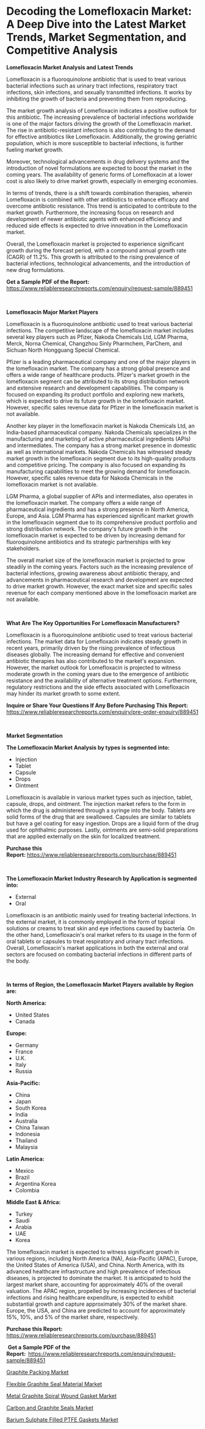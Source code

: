 <p><h1>Decoding the Lomefloxacin Market: A Deep Dive into the Latest Market Trends, Market Segmentation, and Competitive Analysis</h1></p><p><strong>Lomefloxacin Market Analysis and Latest Trends</strong></p>
<p><p>Lomefloxacin is a fluoroquinolone antibiotic that is used to treat various bacterial infections such as urinary tract infections, respiratory tract infections, skin infections, and sexually transmitted infections. It works by inhibiting the growth of bacteria and preventing them from reproducing.</p><p>The market growth analysis of Lomefloxacin indicates a positive outlook for this antibiotic. The increasing prevalence of bacterial infections worldwide is one of the major factors driving the growth of the Lomefloxacin market. The rise in antibiotic-resistant infections is also contributing to the demand for effective antibiotics like Lomefloxacin. Additionally, the growing geriatric population, which is more susceptible to bacterial infections, is further fueling market growth.</p><p>Moreover, technological advancements in drug delivery systems and the introduction of novel formulations are expected to boost the market in the coming years. The availability of generic forms of Lomefloxacin at a lower cost is also likely to drive market growth, especially in emerging economies.</p><p>In terms of trends, there is a shift towards combination therapies, wherein Lomefloxacin is combined with other antibiotics to enhance efficacy and overcome antibiotic resistance. This trend is anticipated to contribute to the market growth. Furthermore, the increasing focus on research and development of newer antibiotic agents with enhanced efficiency and reduced side effects is expected to drive innovation in the Lomefloxacin market.</p><p>Overall, the Lomefloxacin market is projected to experience significant growth during the forecast period, with a compound annual growth rate (CAGR) of 11.2%. This growth is attributed to the rising prevalence of bacterial infections, technological advancements, and the introduction of new drug formulations.</p></p>
<p><strong>Get a Sample PDF of the Report:&nbsp;</strong> <a href="https://www.reliableresearchreports.com/enquiry/request-sample/889451">https://www.reliableresearchreports.com/enquiry/request-sample/889451</a></p>
<p>&nbsp;</p>
<p><strong>Lomefloxacin Major Market Players</strong></p>
<p><p>Lomefloxacin is a fluoroquinolone antibiotic used to treat various bacterial infections. The competitive landscape of the lomefloxacin market includes several key players such as Pfizer, Nakoda Chemicals Ltd, LGM Pharma, Merck, Norna Chemical, Changzhou Sinly Pharmchem, ParChem, and Sichuan North Hongguang Special Chemical.</p><p>Pfizer is a leading pharmaceutical company and one of the major players in the lomefloxacin market. The company has a strong global presence and offers a wide range of healthcare products. Pfizer's market growth in the lomefloxacin segment can be attributed to its strong distribution network and extensive research and development capabilities. The company is focused on expanding its product portfolio and exploring new markets, which is expected to drive its future growth in the lomefloxacin market. However, specific sales revenue data for Pfizer in the lomefloxacin market is not available.</p><p>Another key player in the lomefloxacin market is Nakoda Chemicals Ltd, an India-based pharmaceutical company. Nakoda Chemicals specializes in the manufacturing and marketing of active pharmaceutical ingredients (APIs) and intermediates. The company has a strong market presence in domestic as well as international markets. Nakoda Chemicals has witnessed steady market growth in the lomefloxacin segment due to its high-quality products and competitive pricing. The company is also focused on expanding its manufacturing capabilities to meet the growing demand for lomefloxacin. However, specific sales revenue data for Nakoda Chemicals in the lomefloxacin market is not available.</p><p>LGM Pharma, a global supplier of APIs and intermediates, also operates in the lomefloxacin market. The company offers a wide range of pharmaceutical ingredients and has a strong presence in North America, Europe, and Asia. LGM Pharma has experienced significant market growth in the lomefloxacin segment due to its comprehensive product portfolio and strong distribution network. The company's future growth in the lomefloxacin market is expected to be driven by increasing demand for fluoroquinolone antibiotics and its strategic partnerships with key stakeholders.</p><p>The overall market size of the lomefloxacin market is projected to grow steadily in the coming years. Factors such as the increasing prevalence of bacterial infections, growing awareness about antibiotic therapy, and advancements in pharmaceutical research and development are expected to drive market growth. However, the exact market size and specific sales revenue for each company mentioned above in the lomefloxacin market are not available.</p></p>
<p>&nbsp;</p>
<p><strong>What Are The Key Opportunities For Lomefloxacin Manufacturers?</strong></p>
<p><p>Lomefloxacin is a fluoroquinolone antibiotic used to treat various bacterial infections. The market data for Lomefloxacin indicates steady growth in recent years, primarily driven by the rising prevalence of infectious diseases globally. The increasing demand for effective and convenient antibiotic therapies has also contributed to the market's expansion. However, the market outlook for Lomefloxacin is projected to witness moderate growth in the coming years due to the emergence of antibiotic resistance and the availability of alternative treatment options. Furthermore, regulatory restrictions and the side effects associated with Lomefloxacin may hinder its market growth to some extent.</p></p>
<p><strong>Inquire or Share Your Questions If Any Before Purchasing This Report:</strong> <a href="https://www.reliableresearchreports.com/enquiry/pre-order-enquiry/889451">https://www.reliableresearchreports.com/enquiry/pre-order-enquiry/889451</a></p>
<p>&nbsp;</p>
<p><strong>Market Segmentation</strong></p>
<p><strong>The Lomefloxacin Market Analysis by types is segmented into:</strong></p>
<p><ul><li>Injection</li><li>Tablet</li><li>Capsule</li><li>Drops</li><li>Ointment</li></ul></p>
<p><p>Lomefloxacin is available in various market types such as injection, tablet, capsule, drops, and ointment. The injection market refers to the form in which the drug is administered through a syringe into the body. Tablets are solid forms of the drug that are swallowed. Capsules are similar to tablets but have a gel coating for easy ingestion. Drops are a liquid form of the drug used for ophthalmic purposes. Lastly, ointments are semi-solid preparations that are applied externally on the skin for localized treatment.</p></p>
<p><strong>Purchase this Report:&nbsp;</strong><a href="https://www.reliableresearchreports.com/purchase/889451">https://www.reliableresearchreports.com/purchase/889451</a></p>
<p>&nbsp;</p>
<p><strong>The Lomefloxacin Market Industry Research by Application is segmented into:</strong></p>
<p><ul><li>External</li><li>Oral</li></ul></p>
<p><p>Lomefloxacin is an antibiotic mainly used for treating bacterial infections. In the external market, it is commonly employed in the form of topical solutions or creams to treat skin and eye infections caused by bacteria. On the other hand, Lomefloxacin's oral market refers to its usage in the form of oral tablets or capsules to treat respiratory and urinary tract infections. Overall, Lomefloxacin's market applications in both the external and oral sectors are focused on combating bacterial infections in different parts of the body.</p></p>
<p>&nbsp;</p>
<p><strong>In terms of Region, the Lomefloxacin Market Players available by Region are:</strong></p>
<p>
    <p> <strong> North America: </strong>
        <ul>
            <li>United States</li>
            <li>Canada</li>
        </ul>
        </p> 
    <p> <strong> Europe: </strong>
        <ul>
            <li>Germany</li>
            <li>France</li>
            <li>U.K.</li>
            <li>Italy</li>
            <li>Russia</li>
        </ul>
        </p> 
    <p> <strong> Asia-Pacific: </strong>
        <ul>
            <li>China</li>
            <li>Japan</li>
            <li>South Korea</li>
            <li>India</li>
            <li>Australia</li>
            <li>China Taiwan</li>
            <li>Indonesia</li>
            <li>Thailand</li>
            <li>Malaysia</li>
        </ul>
        </p> 
    <p> <strong> Latin America: </strong>
        <ul>
            <li>Mexico</li>
            <li>Brazil</li>
            <li>Argentina Korea</li>
            <li>Colombia</li>
        </ul>
        </p> 
    <p> <strong> Middle East & Africa: </strong>
        <ul>
            <li>Turkey</li>
            <li>Saudi</li>
            <li>Arabia</li>
            <li>UAE</li>
            <li>Korea</li>
        </ul>
    </p>
    </p>
<p><p>The lomefloxacin market is expected to witness significant growth in various regions, including North America (NA), Asia-Pacific (APAC), Europe, the United States of America (USA), and China. North America, with its advanced healthcare infrastructure and high prevalence of infectious diseases, is projected to dominate the market. It is anticipated to hold the largest market share, accounting for approximately 40% of the overall valuation. The APAC region, propelled by increasing incidences of bacterial infections and rising healthcare expenditure, is expected to exhibit substantial growth and capture approximately 30% of the market share. Europe, the USA, and China are predicted to account for approximately 15%, 10%, and 5% of the market share, respectively.</p></p>
<p><strong>Purchase this Report: </strong><a href="https://www.reliableresearchreports.com/purchase/889451">https://www.reliableresearchreports.com/purchase/889451</a></p>
<p>&nbsp;<strong>Get a Sample PDF of the Report:&nbsp;&nbsp;</strong><a href="https://www.reliableresearchreports.com/enquiry/request-sample/889451">https://www.reliableresearchreports.com/enquiry/request-sample/889451</a></p>
<p><strong></strong></p>
<p><p><a href="https://www.linkedin.com/pulse/graphite-packing-market-provides-detailed-segmentation-based-9azpc?trackingId=3gHX6WLUSzeoS2tP1qqROQ%3D%3D">Graphite Packing Market</a></p><p><a href="https://www.linkedin.com/pulse/flexible-graphite-seal-material-market-growth-trends-covid-19-ytzic?trackingId=%2FmmKDzmhQkqwgtHMtmbJkA%3D%3D">Flexible Graphite Seal Material Market</a></p><p><a href="https://www.linkedin.com/pulse/global-metal-graphite-spiral-wound-gasket-market-size-trends-gxwzc?trackingId=b7JzILSuSdeDi%2FQyjE3dFQ%3D%3D">Metal Graphite Spiral Wound Gasket Market</a></p><p><a href="https://www.linkedin.com/pulse/decoding-carbon-graphite-seals-market-deep-dive-latest-trends-tjurc?trackingId=krg9%2FS%2F6Q9WrZ9eBXc1fpA%3D%3D">Carbon and Graphite Seals Market</a></p><p><a href="https://www.linkedin.com/pulse/barium-sulphate-filled-ptfe-gaskets-market-comprehensive-6iftc?trackingId=kM%2FztHFKT3Cfc2uiVCme%2BA%3D%3D">Barium Sulphate Filled PTFE Gaskets Market</a></p></p>